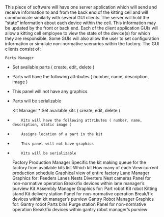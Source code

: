 This piece of software will have one server application which will send and receive information to and from the back end of the kitting cell and will communicate similarly with several GUI clients.  The server will hold the “state” information about each device within the cell.  This information may be updated by the front or back end.  Each of the client application GUIs will allow a kitting cell employee to view the state of the device(s) for which they are responsible.  Some GUIs will also allow the user to set configuration information or simulate non-normative scenarios within the factory.  The GUI clients consist of:

    Parts Manager
* Set available parts ( create, edit, delete )
* Parts will have the following attributes ( number, name, description, image )
* This panel will not have any graphics
* Parts will be serializable

    Kit Manager
        * Set available kits ( create, edit, delete )
*         Kits will have the following attributes ( number, name, description, static image )
*         Assigns location of a part in the kit
*         This panel will not have graphics
*         Kits will be serializable
    Factory Production Manager
        Specific the kit making queue for the factory from available kits list
            Which kit
            How many of each
        View current production schedule
        Graphical view of entire factory
    Lane Manager
        Graphics for:
            Feeders
            Lanes
            Nests
            Diverters
            Nest cameras
        Panel for non-normative operation
            Break/fix devices within lane manager’s purview
    Kit Assembly Manager
        Graphics for:
            Part robot
            Kit robot
            Kitting stand
            Kit delivery station
        Panel for non-normative operation
            Break/fix devices within kit manager’s purview
    Gantry Robot Manager
        Graphics for:
            Gantry robot
            Parts bins
            Purge station
        Panel for non-normative operation
            Break/fix devices within gantry robot manager’s purview